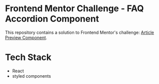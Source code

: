# Frontend Mentor Challenge - FAQ Accordion Component

This repository contains a solution to Frontend Mentor's challenge: [Article Preview Component](https://www.frontendmentor.io/challenges/article-preview-component-dYBN_pYFT).

# Tech Stack

- React
- styled components
